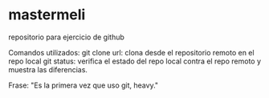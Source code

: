 # mastermeli
repositorio para ejercicio de github

Comandos utilizados:
git clone url: clona desde el repositorio remoto en el repo local
git status: verifica el estado del repo local contra el repo remoto y muestra las diferencias.

Frase: "Es la primera vez que uso git, heavy."